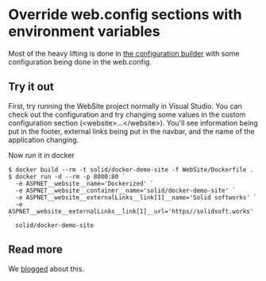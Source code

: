 # Override web.config sections with environment variables
Most of the heavy lifting is done in [the configuration builder](Solid.Containers.Configuration/EnvironmentConfigurationBuilder.cs) with some configuration being done in the web.config.

## Try it out
First, try running the WebSite project normally in Visual Studio. You can check out the configuration and try changing some values in the custom configuration section (&lt;website&gt;...&lt;/website&gt;). You'll see information being put in the footer, external links being put in the navbar, and the name of the application changing.

Now run it in docker

    $ docker build --rm -t solid/docker-demo-site -f WebSite/Dockerfile .
    $ docker run -d --rm -p 8080:80 `
      -e ASPNET__website__name='Dockerized' `
      -e ASPNET__website__container__name='solid/docker-demo-site' `
      -e ASPNET__website__externalLinks__link[1]__name='Solid softworks' `
      -e ASPNET__website__externalLinks__link[1]__url='https//solidsoft.works' `
      solid/docker-demo-site

## Read more
We [blogged](https://solidsoftworks.io/substituting-custom-web-config-sections-with-environment-variables-for-docker/) about this.
